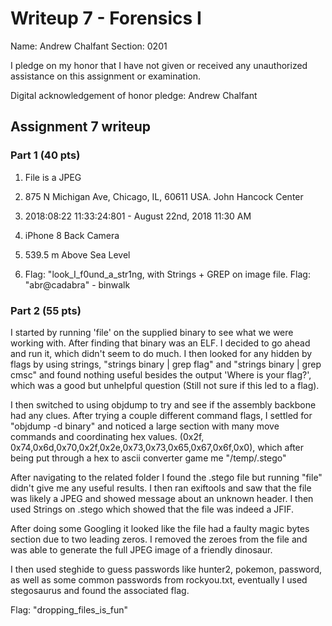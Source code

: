 Writeup 7 - Forensics I
======

Name: Andrew Chalfant
Section: 0201

I pledge on my honor that I have not given or received any unauthorized assistance on this assignment or examination.

Digital acknowledgement of honor pledge: Andrew Chalfant

## Assignment 7 writeup

### Part 1 (40 pts)

1. File is a JPEG 

2. 875 N Michigan Ave, Chicago, IL, 60611 USA. John Hancock Center

3. 2018:08:22 11:33:24:801 - August 22nd, 2018 11:30 AM

4. iPhone 8 Back Camera

5. 539.5 m Above Sea Level

6. Flag: "look_I_f0und_a_str1ng, with Strings + GREP on image file.
   Flag: "abr@cadabra" - binwalk

### Part 2 (55 pts)

I started by running 'file' on the supplied binary to see what we were working with. After finding that binary was an ELF. I decided to go ahead and run it, which didn't seem to do much. I then looked for any hidden by flags by using strings, "strings binary | grep flag" and "strings binary | grep cmsc" and found nothing useful besides the output 'Where is your flag?', which was a good but unhelpful question (Still not sure if this led to a flag). 

I then switched to using objdump to try and see if the assembly backbone had any clues. After trying a couple different command flags, I settled for "objdump -d binary" and noticed a large section with many move commands and coordinating hex values. (0x2f, 0x74,0x6d,0x70,0x2f,0x2e,0x73,0x73,0x65,0x67,0x6f,0x0), which after being put through a hex to ascii converter game me "/temp/.stego"

After navigating to the related folder I found the .stego file but running "file" didn't give me any useful results. I then ran exiftools and saw that the file was likely a JPEG and showed message about an unknown header. I then used Strings on .stego which showed that the file was indeed a JFIF. 

After doing some Googling it looked like the file had a faulty magic bytes section due to two leading zeros. I removed the zeroes from the file and was able to generate the full JPEG image of a friendly dinosaur.

I then used steghide to guess passwords like hunter2, pokemon, password, as well as some common passwords from rockyou.txt, eventually I used stegosaurus and found the associated flag.

Flag: "dropping_files_is_fun"
